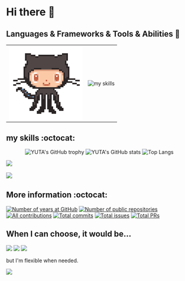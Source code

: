# Hi there 👋
## Languages & Frameworks & Tools & Abilities :penguin:
<table>
  <tr>
    <td>
      <img src="./images/octcat.gif" alt="属性" title="タイトル">
    </td>
    <td>
      <img alt="my skills" src="https://skillicons.dev/icons?i=ansible,aws,bash,docker,kubernetes,firebase,github,githubactions,linux,python,vim,neovim,vscode&theme=dark&perline=12"/>
    </td>
  </tr>
</table>

<div align="center">
</div>

## my skills :octocat:
<div style="text-align: center;">
  <img alt="YUTA's GitHub trophy" src="https://github-profile-trophy.vercel.app/?username=yuta3003&margin-w=5&theme=nord" height="225px">

  <img alt="YUTA's GitHub stats" src="https://github-readme-stats.vercel.app/api?username=yuta3003&count_private=true&show_icons=true&theme=nord" height="165px">
  <img alt="Top Langs" src="https://github-readme-stats.vercel.app/api/top-langs/?username=yuta3003&layout=compact&theme=nord" height="165px">
</div>


![](http://github-profile-summary-cards.vercel.app/api/cards/profile-details?username=yuta3003&theme=nord_dark)

![](http://github-profile-summary-cards.vercel.app/api/cards/productive-time?username=yuta3003&theme=nord_dark&utcOffset=9)

## More information :octocat:

[![Number of years at GitHub](https://badges.strrl.dev/years/yuta3003)](#)
[![Number of public repositories](https://badges.strrl.dev/repos/yuta3003)](https://github.com/erikw?tab=repositories)
[![All contributions](https://badges.strrl.dev/contributions/all/yuta3003)](#)
[![Total commits](https://badges.strrl.dev/commits/all/yuta3003)](#)
[![Total issues](https://badges.strrl.dev/issues/all/yuta3003)](#)
[![Total PRs](https://badges.strrl.dev/prs/all/yuta3003)](#)

## When I can choose, it would be...

[![](https://img.shields.io/badge/OS-Linux/macOS-informational?style=flat&color=2bbc8a&logo=apple)](#)
[![](https://img.shields.io/badge/Editor-Neovim-informational?style=flat&&color=2bbc8a&logo=neovim)](#)
[![](https://img.shields.io/badge/Shell-zsh-informational?style=flat&&color=2bbc8a&logo=gnubash)](#)

but I'm flexible when needed.

![](https://komarev.com/ghpvc/?username=yuta3003&color=blue)
